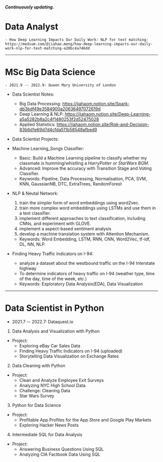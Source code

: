 ***Continuously updating.***
# Data Analyst
	- How Deep Learning Impacts Our Daily Work: NLP for text matching: https://medium.com/@jiahao.meng/how-deep-learning-impacts-our-daily-work-nlp-for-text-matching-a20bc4a746dd

***
# MSc Big Data Science
	- 2021.9 -- 2022.9: Queen Mary University of London
	
- Data Scientist Notes:	
	- Big Data Processing: https://jiahaom.notion.site/Spark-db3bdf49e3584900a20636497072619d
	- Deep Learning & NLP: https://jiahaom.notion.site/Deep-Learning-a5a5282b8a2c4f1480253f2d52475028
	- Applied Statistics: https://jiahaom.notion.site/Risk-and-Decision-83b6d1e69d7d4cfda511b58548afbed9

- Data Scientist Projects:

- Machine Learning_Songs Classifier:
	- Basic: Build a Machine Learning pipeline to classify whether my classmate is humming/whistling a *HarryPotter or StarWars BGM*.
	- Advanced: Improve the accuracy with Transition Stage and Voting Classifier.
	- Keywords: Pipeline, Data Processing, Normalisation, PCA, SVM, KNN, GaussianNB, DTC, ExtraTrees, RandomForest

- NLP & Neutal Network: 

	1. train the simpler form of word embeddings using word2vec.
	2. train more complex word embeddings using LSTMs and use them in a text classifier.
	3. implement different approaches to text classification, including CNNs, and experiment with GLOVE.
	4. implement a aspect-based sentiment analysis
	5. develop a machine translation system with Attention Mechanism.
	- Keywords: Word Embedding, LSTM, RNN, CNN, Word2Vec, tf-idf, DL, NN, NLP.

- Finding Heavy Traffic Indicators on I-94:
	- analyze a dataset about the westbound traffic on the I-94 Interstate highway
	- To determine indicators of heavy traffic on I-94 (weather type, time of the day, time of the week, etc.)
	- Keywords: Exploratory Data Analysis(EDA), Data Visualization


***
# Data Scientist in Python
- 2021.7 -- 2022.7: Dataquest.io
1. Data Analysis and Visualization with Python
- Project:
	- Exploring eBay Car Sales Data 
	- Finding Heavy Traffic Indicators on I-94 (uploaded)
	- Storytelling Data Visualization on Exchange Rates

2. Data Cleaning with Python
- Project: 
	- Clean and Analyze Employee Exit Surveys
	- Analyzing NYC High School Data
	- Challenge: Cleaning Data 
	- Star Wars Survey

3. Python for Data Science
- Project:
	- Profitable App Profiles for the App Store and Google Play Markets
	- Exploring Hacker News Posts

4. Intermediate SQL for Data Analysis
- Project:
	- Answering Business Questions Using SQL 
	- Analyzing CIA Factbook Data Using SQL

